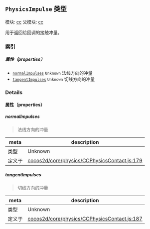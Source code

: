 ## `PhysicsImpulse` 类型



模块: [cc](../modules/cc.md)
父模块: [cc](../modules/cc.md)


用于返回给回调的接触冲量。


### 索引

##### 属性（properties）

  - [`normalImpulses`](#normalimpulses) `Unknown` 法线方向的冲量
  - [`tangentImpulses`](#tangentimpulses) `Unknown` 切线方向的冲量





### Details


#### 属性（properties）


##### normalImpulses

> 法线方向的冲量

| meta | description |
|------|-------------|
| 类型 | Unknown |
| 定义于 | [cocos2d/core/physics/CCPhysicsContact.js:179](https://github.com/cocos-creator/engine/blob/44d068bea8120146521ec334827cb5b67a7d9b8f/cocos2d/core/physics/CCPhysicsContact.js#L179) |



##### tangentImpulses

> 切线方向的冲量

| meta | description |
|------|-------------|
| 类型 | Unknown |
| 定义于 | [cocos2d/core/physics/CCPhysicsContact.js:187](https://github.com/cocos-creator/engine/blob/44d068bea8120146521ec334827cb5b67a7d9b8f/cocos2d/core/physics/CCPhysicsContact.js#L187) |






